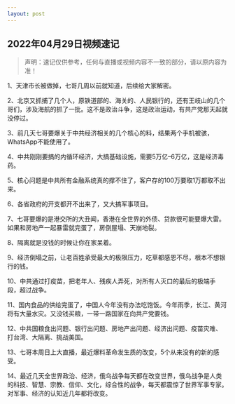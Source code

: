 ```yaml
---
layout: post
---
```



## 2022年04月29日视频速记

> 声明：速记仅供参考，任何与直播或视频内容不一致的部分，请以原内容为准！

1、天津市长被做掉，七哥几周以前就知道，后续给大家解密。

2、北京又抓捕了几个人，原铁道部的、海关的、人民银行的，还有王岐山的几个哥们，涉及海航的抓了一批。这不是政治斗争，这是政治运动，有共产党那天起就没停过。

3、前几天七哥要爆关于中共经济相关的几个核心的料，结果两个手机被骇，WhatsApp不能使用了。

4、中共刚刚要搞的内循环经济，大搞基础设施，需要5万亿–6万亿，这是经济毒药。

5、核心问题是中共所有金融系统真的撑不住了，客户存的100万要取1万都取不出来。

6、各省政府的开支都开不出来了，又大搞军事项目。

7、七哥要爆的是港交所的大丑闻，香港在全世界的外债、贷款很可能要爆大雷。如果和房地产一起暴雷就完蛋了，房倒屋塌、天崩地裂。

8、隔离就是没钱的时候让你在家呆着。

9、经济倒塌之前，让老百姓承受最大的极限压力，吃草都感恩不尽，根本不想银行的钱。

10、中共通过打疫苗，把老年人、残疾人弄死，对所有人灭口的最后的极端手段，超过战争。

11、国内食品的供给完蛋了，中国人今年没有办法吃饱饭。今年雨季，长江、黄河将有大量水灾。又没钱买粮，一带一路国家在向共产党要钱。

12、中共国粮食出问题、银行出问题、房地产出问题、经济出问题、疫苗灾难、打台湾、大隔离、挑战美国。

13、七哥本周日上大直播，最近爆料革命发生质的改变，5个从来没有的新的感受。

14、最近几天全世界政治、经济，俄乌战争每天都在改变世界，俄乌战争是人类的科技、智慧、宗教、信仰、文化，综合性的战争，每天都震惊了世界军事专家。对军事、经济的认知近几年都将改变。